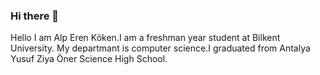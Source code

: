 ### Hi there 👋
Hello I am Alp Eren Köken.I am a freshman year student at Bilkent University. My departmant is computer science.I graduated from Antalya Yusuf Ziya Öner Science High School.
<!--
**alpErenkoken/alpErenkoken** is a ✨ _special_ ✨ repository because its `README.md` (this file) appears on your GitHub profile.

Here are some ideas to get you started:

- 🔭 I’m currently working on ...
- 🌱 I’m currently learning ...
- 👯 I’m looking to collaborate on ...
- 🤔 I’m looking for help with ...
- 💬 Ask me about ...
- 📫 How to reach me: ...
- 😄 Pronouns: ...
- ⚡ Fun fact: ...
-->
